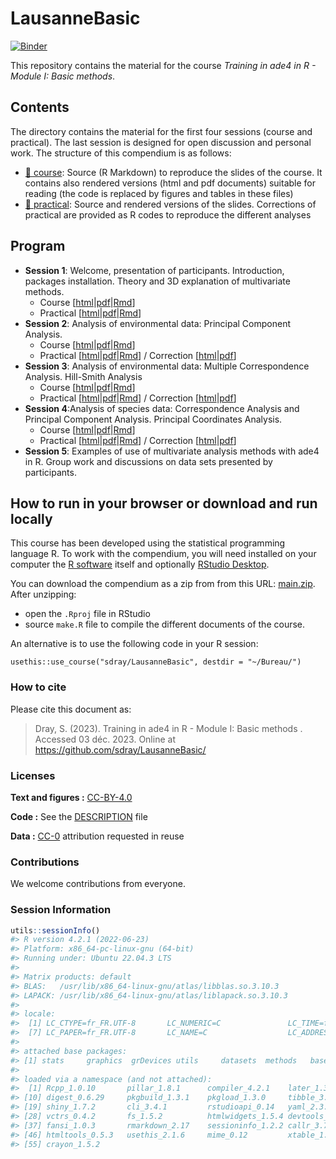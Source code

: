 
<!-- README.md is generated from README.Rmd. Please edit that file -->

# LausanneBasic

[![Binder](https://mybinder.org/badge_logo.svg)](https://mybinder.org/v2/gh/sdray/LausanneBasic/main?urlpath=rstudio)

This repository contains the material for the course *Training in ade4
in R - Module I: Basic methods*.

## Contents

The directory contains the material for the first four sessions (course
and practical). The last session is designed for open discussion and
personal work. The structure of this compendium is as follows:

- [:file_folder: course](course): Source (R Markdown) to reproduce the
  slides of the course. It contains also rendered versions (html and pdf
  documents) suitable for reading (the code is replaced by figures and
  tables in these files)
- [:file_folder: practical](practical): Source and rendered versions of
  the slides. Corrections of practical are provided as R codes to
  reproduce the different analyses

## Program

- **Session 1**: Welcome, presentation of participants. Introduction,
  packages installation. Theory and 3D explanation of multivariate
  methods.
  - Course
    \[[html](course/session1/session1.html)\|[pdf](course/session1/session1.pdf)\|[Rmd](course/session1/session1.Rmd)\]
  - Practical
    \[[html](practical/session1/session1.html)\|[pdf](practical/session1/session1.pdf)\|[Rmd](practical/session1/session1.Rmd)\]
- **Session 2**: Analysis of environmental data: Principal Component
  Analysis.
  - Course
    \[[html](course/session2/session2.html)\|[pdf](course/session2/session2.pdf)\|[Rmd](course/session2/session2.Rmd)\]
  - Practical
    \[[html](practical/session2/session2.html)\|[pdf](practical/session2/session2.pdf)\|[Rmd](practical/session2/session2.Rmd)\]
    / Correction
    \[[html](practical/session2/session2-corrected.html)\|[pdf](practical/session2/session2-corrected.pdf)\]
- **Session 3**: Analysis of environmental data: Multiple Correspondence
  Analysis. Hill-Smith Analysis
  - Course
    \[[html](course/session3/session3.html)\|[pdf](course/session3/session3.pdf)\|[Rmd](course/session3/session3.Rmd)\]
  - Practical
    \[[html](practical/session3/session3.html)\|[pdf](practical/session3/session3.pdf)\|[Rmd](practical/session3/session3.Rmd)\]
    / Correction
    \[[html](practical/session3/session3-corrected.html)\|[pdf](practical/session3/session3-corrected.pdf)\]
- **Session 4**:Analysis of species data: Correspondence Analysis and
  Principal Component Analysis. Principal Coordinates Analysis.
  - Course
    \[[html](course/session4/session4.html)\|[pdf](course/session4/session4.pdf)\|[Rmd](course/session4/session4.Rmd)\]
  - Practical
    \[[html](practical/session4/session4.html)\|[pdf](practical/session4/session4.pdf)\|[Rmd](practical/session4/session4.Rmd)\]
    / Correction
    \[[html](practical/session4/session4-corrected.html)\|[pdf](practical/session4/session4-corrected.pdf)\]
- **Session 5**: Examples of use of multivariate analysis methods with
  ade4 in R. Group work and discussions on data sets presented by
  participants.

## How to run in your browser or download and run locally

This course has been developed using the statistical programming
language R. To work with the compendium, you will need installed on your
computer the [R software](https://cloud.r-project.org/) itself and
optionally [RStudio
Desktop](https://rstudio.com/products/rstudio/download/).

You can download the compendium as a zip from from this URL:
[main.zip](https://github.com/sdray/LausanneBasic/archive/refs/heads/main.zip).
After unzipping:

- open the `.Rproj` file in RStudio
- source `make.R` file to compile the different documents of the course.

An alternative is to use the following code in your R session:

`usethis::use_course("sdray/LausanneBasic", destdir = "~/Bureau/")`

### How to cite

Please cite this document as:

> Dray, S. (2023). Training in ade4 in R - Module I: Basic methods .
> Accessed 03 déc. 2023. Online at
> <https://github.com/sdray/LausanneBasic/>

### Licenses

**Text and figures :**
[CC-BY-4.0](http://creativecommons.org/licenses/by/4.0/)

**Code :** See the [DESCRIPTION](DESCRIPTION) file

**Data :** [CC-0](http://creativecommons.org/publicdomain/zero/1.0/)
attribution requested in reuse

### Contributions

We welcome contributions from everyone.

### Session Information

``` r
utils::sessionInfo()
#> R version 4.2.1 (2022-06-23)
#> Platform: x86_64-pc-linux-gnu (64-bit)
#> Running under: Ubuntu 22.04.3 LTS
#> 
#> Matrix products: default
#> BLAS:   /usr/lib/x86_64-linux-gnu/atlas/libblas.so.3.10.3
#> LAPACK: /usr/lib/x86_64-linux-gnu/atlas/liblapack.so.3.10.3
#> 
#> locale:
#>  [1] LC_CTYPE=fr_FR.UTF-8       LC_NUMERIC=C               LC_TIME=fr_FR.UTF-8        LC_COLLATE=fr_FR.UTF-8     LC_MONETARY=fr_FR.UTF-8    LC_MESSAGES=fr_FR.UTF-8   
#>  [7] LC_PAPER=fr_FR.UTF-8       LC_NAME=C                  LC_ADDRESS=C               LC_TELEPHONE=C             LC_MEASUREMENT=fr_FR.UTF-8 LC_IDENTIFICATION=C       
#> 
#> attached base packages:
#> [1] stats     graphics  grDevices utils     datasets  methods   base     
#> 
#> loaded via a namespace (and not attached):
#>  [1] Rcpp_1.0.10       pillar_1.8.1      compiler_4.2.1    later_1.3.0       urlchecker_1.0.1  prettyunits_1.1.1 profvis_0.3.7     remotes_2.4.2     tools_4.2.1      
#> [10] digest_0.6.29     pkgbuild_1.3.1    pkgload_1.3.0     tibble_3.1.8      memoise_2.0.1     evaluate_0.17     lifecycle_1.0.3   pkgconfig_2.0.3   rlang_1.0.6      
#> [19] shiny_1.7.2       cli_3.4.1         rstudioapi_0.14   yaml_2.3.5        pagedown_0.19     xfun_0.33         fastmap_1.1.0     knitr_1.40        stringr_1.4.1    
#> [28] vctrs_0.4.2       fs_1.5.2          htmlwidgets_1.5.4 devtools_2.4.5    rprojroot_2.0.3   here_1.0.1        glue_1.6.2        R6_2.5.1          processx_3.7.0   
#> [37] fansi_1.0.3       rmarkdown_2.17    sessioninfo_1.2.2 callr_3.7.3       purrr_0.3.5       magrittr_2.0.3    ps_1.7.1          promises_1.2.0.1  ellipsis_0.3.2   
#> [46] htmltools_0.5.3   usethis_2.1.6     mime_0.12         xtable_1.8-4      httpuv_1.6.6      utf8_1.2.2        stringi_1.7.8     miniUI_0.1.1.1    cachem_1.0.6     
#> [55] crayon_1.5.2
```
